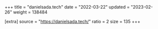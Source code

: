+++
title = "danielsada.tech"
date = "2022-03-22"
updated = "2023-02-26"
weight = 138484

[extra]
source = "https://danielsada.tech/"
ratio = 2
size = 135
+++
